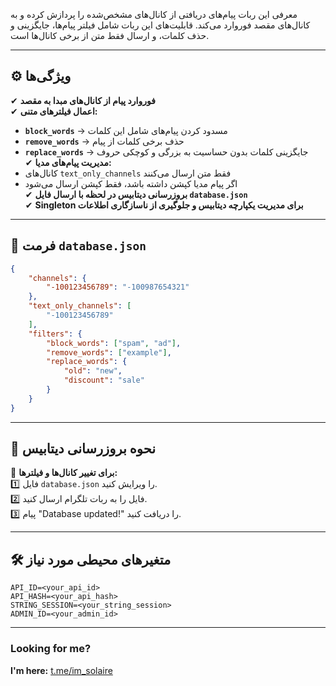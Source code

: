 معرفی
این ربات پیام‌های دریافتی از کانال‌های مشخص‌شده را پردازش کرده و به کانال‌های مقصد فوروارد می‌کند. قابلیت‌های این ربات شامل فیلتر پیام‌ها، جایگزینی و حذف کلمات، و ارسال فقط متن از برخی کانال‌ها است.

---

## ⚙️ ویژگی‌ها
✔ **فوروارد پیام از کانال‌های مبدا به مقصد**  
✔ **اعمال فیلترهای متنی:**  
   - **`block_words`** → مسدود کردن پیام‌های شامل این کلمات  
   - **`remove_words`** → حذف برخی کلمات از پیام  
   - **`replace_words`** → جایگزینی کلمات بدون حساسیت به بزرگی و کوچکی حروف  
✔ **مدیریت پیام‌های مدیا:**  
   - کانال‌های `text_only_channels` فقط متن ارسال می‌کنند  
   - اگر پیام مدیا کپشن داشته باشد، فقط کپشن ارسال می‌شود  
✔ **بروزرسانی دیتابیس در لحظه با ارسال فایل `database.json`**  
✔ **Singleton برای مدیریت یکپارچه دیتابیس و جلوگیری از ناسازگاری اطلاعات**

---

## 📜 فرمت `database.json`
```json
{
    "channels": {
        "-100123456789": "-100987654321"
    },
    "text_only_channels": [
        "-100123456789"
    ],
    "filters": {
        "block_words": ["spam", "ad"],
        "remove_words": ["example"],
        "replace_words": {
            "old": "new",
            "discount": "sale"
        }
    }
}
```

---

## 📢 نحوه بروزرسانی دیتابیس
📌 **برای تغییر کانال‌ها و فیلترها:**  
1️⃣ فایل `database.json` را ویرایش کنید.  
2️⃣ فایل را به ربات تلگرام ارسال کنید.  
3️⃣ پیام "Database updated!" را دریافت کنید.  

---

## 🛠 متغیرهای محیطی مورد نیاز
```
API_ID=<your_api_id>
API_HASH=<your_api_hash>
STRING_SESSION=<your_string_session>
ADMIN_ID=<your_admin_id>
```

---

### Looking for me?
**I'm here:** [t.me/im_solaire](https://t.me/im_solaire)

